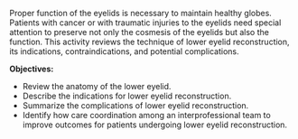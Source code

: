 Proper function of the eyelids is necessary to maintain healthy globes. Patients with cancer or with traumatic injuries to the eyelids need special attention to preserve not only the cosmesis of the eyelids but also the function. This activity reviews the technique of lower eyelid reconstruction, its indications, contraindications, and potential complications.

**Objectives:**
- Review the anatomy of the lower eyelid.
- Describe the indications for lower eyelid reconstruction.
- Summarize the complications of lower eyelid reconstruction.
- Identify how care coordination among an interprofessional team to improve outcomes for patients undergoing lower eyelid reconstruction.